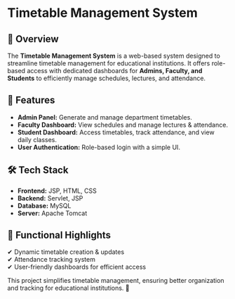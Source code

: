# Timetable Management System

## 📌 Overview  
The **Timetable Management System** is a web-based system designed to streamline timetable management for educational institutions. It offers role-based access with dedicated dashboards for **Admins, Faculty, and Students** to efficiently manage schedules, lectures, and attendance.  

## 🚀 Features  
- **Admin Panel:** Generate and manage department timetables.  
- **Faculty Dashboard:** View schedules and manage lectures & attendance.  
- **Student Dashboard:** Access timetables, track attendance, and view daily classes.  
- **User Authentication:** Role-based login with a simple UI.  

## 🛠 Tech Stack  
- **Frontend:** JSP, HTML, CSS  
- **Backend:** Servlet, JSP  
- **Database:** MySQL  
- **Server:** Apache Tomcat  

## 🎯 Functional Highlights  
✔ Dynamic timetable creation & updates  
✔ Attendance tracking system  
✔ User-friendly dashboards for efficient access  

This project simplifies timetable management, ensuring better organization and tracking for educational institutions. 🚀  
